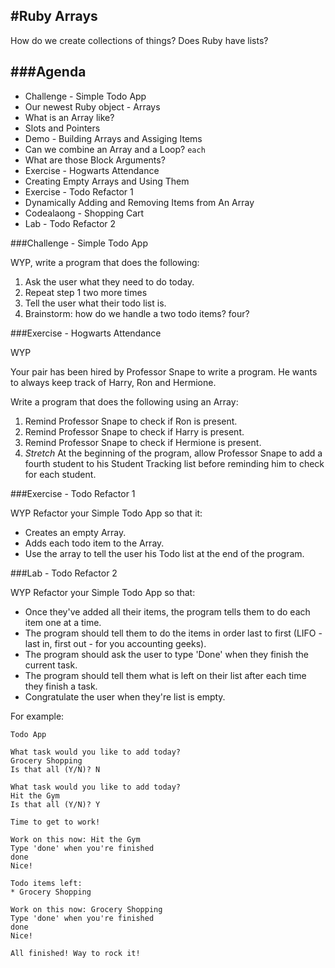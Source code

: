 #Ruby Arrays
---

How do we create collections of things? Does Ruby have lists?

###Agenda
---

* Challenge - Simple Todo App
* Our newest Ruby object - Arrays
* What is an Array like?
* Slots and Pointers
* Demo - Building Arrays and Assiging Items
* Can we combine an Array and a Loop? `each`
* What are those Block Arguments?
* Exercise - Hogwarts Attendance
* Creating Empty Arrays and Using Them
* Exercise - Todo Refactor 1
* Dynamically Adding and Removing Items from An Array
* Codealaong - Shopping Cart
* Lab - Todo Refactor 2

###Challenge - Simple Todo App

WYP, write a program that does the following:

1. Ask the user what they need to do today.
2. Repeat step 1 two more times
3. Tell the user what their todo list is.
4. Brainstorm: how do we handle a two todo items? four?

###Exercise - Hogwarts Attendance

WYP

Your pair has been hired by Professor Snape to write a program. He wants to always keep track of Harry, Ron and Hermione.

Write a program that does the following using an Array:

1. Remind Professor Snape to check if Ron is present.
2. Remind Professor Snape to check if Harry is present.
3. Remind Professor Snape to check if Hermione is present.
4. _Stretch_ At the beginning of the program, allow Professor Snape to add a fourth student to his Student Tracking list before reminding him to check for each student.

###Exercise - Todo Refactor 1

WYP Refactor your Simple Todo App so that it:

* Creates an empty Array.
* Adds each todo item to the Array.
* Use the array to tell the user his Todo list at the end of the program.

###Lab - Todo Refactor 2

WYP Refactor your Simple Todo App so that:

* Once they've added all their items, the program tells them to do each item one at a time.
* The program should tell them to do the items in order last to first (LIFO - last in, first out - for you accounting geeks).
* The program should ask the user to type 'Done' when they finish the current task.
* The program should tell them what is left on their list after each time they finish a task.
* Congratulate the user when they're list is empty.

For example:

```
Todo App

What task would you like to add today?
Grocery Shopping
Is that all (Y/N)? N

What task would you like to add today?
Hit the Gym
Is that all (Y/N)? Y

Time to get to work!

Work on this now: Hit the Gym
Type 'done' when you're finished
done
Nice! 

Todo items left:
* Grocery Shopping

Work on this now: Grocery Shopping
Type 'done' when you're finished
done
Nice! 

All finished! Way to rock it!
```
